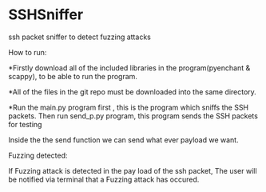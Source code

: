 # SSHSniffer
ssh packet sniffer to detect fuzzing attacks

How to run:

*Firstly download all of the included libraries in the program(pyenchant & scappy), to be able to run the program.

*All of the files in the git repo must be downloaded into the same directory.

*Run the main.py program first , this is the program which sniffs the SSH packets. Then run send_p.py program, this program sends the SSH packets for testing 

Inside the the send function we can send what ever payload we want.

Fuzzing detected:

If Fuzzing attack is detected in the pay load of the ssh packet, The user will be notified via terminal that a Fuzzing attack has occured.


